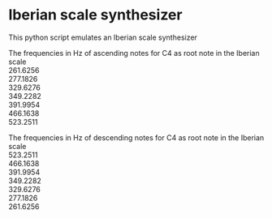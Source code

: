 # Iberian scale synthesizer

This python script emulates an Iberian scale synthesizer

The frequencies in Hz of ascending notes for C4 as root note in the Iberian scale\
261.6256\
277.1826\
329.6276\
349.2282\
391.9954\
466.1638\
523.2511

The frequencies in Hz of descending notes for C4 as root note in the Iberian scale\
523.2511\
466.1638\
391.9954\
349.2282\
329.6276\
277.1826\
261.6256
